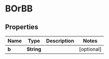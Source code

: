 

# BOrBB


## Properties

| Name | Type | Description | Notes |
|------------ | ------------- | ------------- | -------------|
|**b** | **String** |  |  [optional] |



